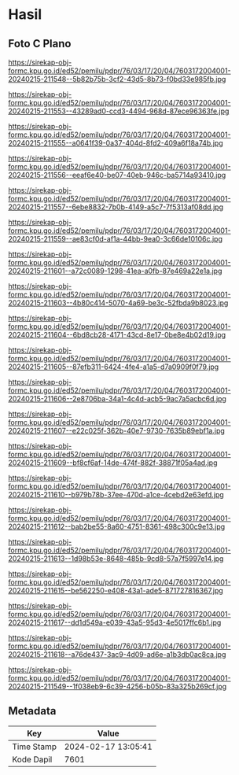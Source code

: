 # Hasil

## Foto C Plano

https://sirekap-obj-formc.kpu.go.id/ed52/pemilu/pdpr/76/03/17/20/04/7603172004001-20240215-211548--5b82b75b-3cf2-43d5-8b73-f0bd33e985fb.jpg

https://sirekap-obj-formc.kpu.go.id/ed52/pemilu/pdpr/76/03/17/20/04/7603172004001-20240215-211553--43289ad0-ccd3-4494-968d-87ece96363fe.jpg

https://sirekap-obj-formc.kpu.go.id/ed52/pemilu/pdpr/76/03/17/20/04/7603172004001-20240215-211555--a0641f39-0a37-404d-8fd2-409a6f18a74b.jpg

https://sirekap-obj-formc.kpu.go.id/ed52/pemilu/pdpr/76/03/17/20/04/7603172004001-20240215-211556--eeaf6e40-be07-40eb-946c-ba5714a93410.jpg

https://sirekap-obj-formc.kpu.go.id/ed52/pemilu/pdpr/76/03/17/20/04/7603172004001-20240215-211557--6ebe8832-7b0b-4149-a5c7-7f5313af08dd.jpg

https://sirekap-obj-formc.kpu.go.id/ed52/pemilu/pdpr/76/03/17/20/04/7603172004001-20240215-211559--ae83cf0d-af1a-44bb-9ea0-3c66de10106c.jpg

https://sirekap-obj-formc.kpu.go.id/ed52/pemilu/pdpr/76/03/17/20/04/7603172004001-20240215-211601--a72c0089-1298-41ea-a0fb-87e469a22e1a.jpg

https://sirekap-obj-formc.kpu.go.id/ed52/pemilu/pdpr/76/03/17/20/04/7603172004001-20240215-211603--4b80c414-5070-4a69-be3c-52fbda9b8023.jpg

https://sirekap-obj-formc.kpu.go.id/ed52/pemilu/pdpr/76/03/17/20/04/7603172004001-20240215-211604--6bd8cb28-4171-43cd-8e17-0be8e4b02d19.jpg

https://sirekap-obj-formc.kpu.go.id/ed52/pemilu/pdpr/76/03/17/20/04/7603172004001-20240215-211605--87efb311-6424-4fe4-a1a5-d7a0909f0f79.jpg

https://sirekap-obj-formc.kpu.go.id/ed52/pemilu/pdpr/76/03/17/20/04/7603172004001-20240215-211606--2e8706ba-34a1-4c4d-acb5-9ac7a5acbc6d.jpg

https://sirekap-obj-formc.kpu.go.id/ed52/pemilu/pdpr/76/03/17/20/04/7603172004001-20240215-211607--e22c025f-362b-40e7-9730-7635b89ebf1a.jpg

https://sirekap-obj-formc.kpu.go.id/ed52/pemilu/pdpr/76/03/17/20/04/7603172004001-20240215-211609--bf8cf6af-14de-474f-882f-38871f05a4ad.jpg

https://sirekap-obj-formc.kpu.go.id/ed52/pemilu/pdpr/76/03/17/20/04/7603172004001-20240215-211610--b979b78b-37ee-470d-a1ce-4cebd2e63efd.jpg

https://sirekap-obj-formc.kpu.go.id/ed52/pemilu/pdpr/76/03/17/20/04/7603172004001-20240215-211612--bab2be55-8a60-4751-8361-498c300c9e13.jpg

https://sirekap-obj-formc.kpu.go.id/ed52/pemilu/pdpr/76/03/17/20/04/7603172004001-20240215-211613--1d98b53e-8648-485b-9cd8-57a7f5997e14.jpg

https://sirekap-obj-formc.kpu.go.id/ed52/pemilu/pdpr/76/03/17/20/04/7603172004001-20240215-211615--be562250-e408-43a1-ade5-871727816367.jpg

https://sirekap-obj-formc.kpu.go.id/ed52/pemilu/pdpr/76/03/17/20/04/7603172004001-20240215-211617--dd1d549a-e039-43a5-95d3-4e5017ffc6b1.jpg

https://sirekap-obj-formc.kpu.go.id/ed52/pemilu/pdpr/76/03/17/20/04/7603172004001-20240215-211618--a76de437-3ac9-4d09-ad6e-a1b3db0ac8ca.jpg

https://sirekap-obj-formc.kpu.go.id/ed52/pemilu/pdpr/76/03/17/20/04/7603172004001-20240215-211549--1f038eb9-6c39-4256-b05b-83a325b269cf.jpg


## Metadata

| Key        | Value               |
| ---------- | ------------------- |
| Time Stamp | 2024-02-17 13:05:41 |
| Kode Dapil | 7601                |



